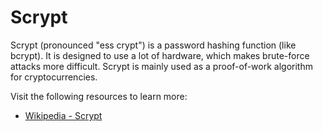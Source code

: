 # Scrypt

Scrypt (pronounced "ess crypt") is a password hashing function (like bcrypt). It is designed to use a lot of hardware, which makes brute-force attacks more difficult. Scrypt is mainly used as a proof-of-work algorithm for cryptocurrencies.

Visit the following resources to learn more:

- [Wikipedia - Scrypt](https://en.wikipedia.org/wiki/Scrypt)
